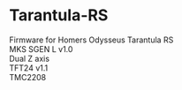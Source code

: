 # Tarantula-RS
Firmware for Homers Odysseus Tarantula RS  
MKS SGEN L v1.0  
Dual Z axis  
TFT24 v1.1  
TMC2208  
